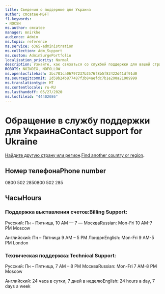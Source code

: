 ```yaml
---
title: Сведения о поддержке для Украина
author: cmcatee-MSFT
f1.keywords:
- NOCSH
ms.author: cmcatee
manager: mnirkhe
audience: Admin
ms.topic: reference
ms.service: o365-administration
ms.collection: Adm_Support
ms.custom: AdminSurgePortfolio
localization_priority: Normal
description: Узнайте, как связаться со службой поддержки для вашей страны или региона.
ROBOTS: NOINDEX, NOFOLLOW
ms.openlocfilehash: 3bc781ca06797237b2576f8b5f83422d41df91d0
ms.sourcegitcommit: 2d59b24b877487f3b84aefdc7b1e200a21009999
ms.translationtype: MT
ms.contentlocale: ru-RU
ms.lasthandoff: 05/27/2020
ms.locfileid: "44402086"
---
```

# <a name="contact-support-for-ukraine"></a><span data-ttu-id="e29e2-103">Обращение в службу поддержки для Украина</span><span class="sxs-lookup"><span data-stu-id="e29e2-103">Contact support for Ukraine</span></span>

<span data-ttu-id="e29e2-104">[Найдите другую страну или регион](../contact-support-for-business-products.md).</span><span class="sxs-lookup"><span data-stu-id="e29e2-104">[Find another country or region](../contact-support-for-business-products.md).</span></span>

## <a name="phone-number"></a><span data-ttu-id="e29e2-105">Номер телефона</span><span class="sxs-lookup"><span data-stu-id="e29e2-105">Phone number</span></span>
<span data-ttu-id="e29e2-106">0800 502 285</span><span class="sxs-lookup"><span data-stu-id="e29e2-106">0800 502 285</span></span>

## <a name="hours"></a><span data-ttu-id="e29e2-107">Часы</span><span class="sxs-lookup"><span data-stu-id="e29e2-107">Hours</span></span>
### <a name="billing-support"></a><span data-ttu-id="e29e2-108">Поддержка выставления счетов:</span><span class="sxs-lookup"><span data-stu-id="e29e2-108">Billing Support:</span></span>

<span data-ttu-id="e29e2-109">Русский: Пн – Пятница, 10 AM — 7 — Москва</span><span class="sxs-lookup"><span data-stu-id="e29e2-109">Russian: Mon-Fri 10 AM-7 PM Moscow</span></span>

<span data-ttu-id="e29e2-110">Английский: Пн – Пятница 9 AM – 5 PM Лондон</span><span class="sxs-lookup"><span data-stu-id="e29e2-110">English: Mon-Fri 9 AM-5 PM London</span></span>

### <a name="technical-support"></a><span data-ttu-id="e29e2-111">Техническая поддержка:</span><span class="sxs-lookup"><span data-stu-id="e29e2-111">Technical Support:</span></span>

<span data-ttu-id="e29e2-112">Русский: Пн – Пятница, 7 AM – 8 PM Москва</span><span class="sxs-lookup"><span data-stu-id="e29e2-112">Russian: Mon-Fri 7 AM-8 PM Moscow</span></span>

<span data-ttu-id="e29e2-113">Английский: 24 часа в сутки, 7 дней в неделю</span><span class="sxs-lookup"><span data-stu-id="e29e2-113">English: 24 hours a day, 7 days a week</span></span>
